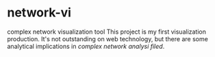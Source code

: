 # network-vi
complex network visualization tool 
This project is my first visualization production. 
It's not outstanding on web technology, but there are some analytical implications in *complex network analysi filed*.
